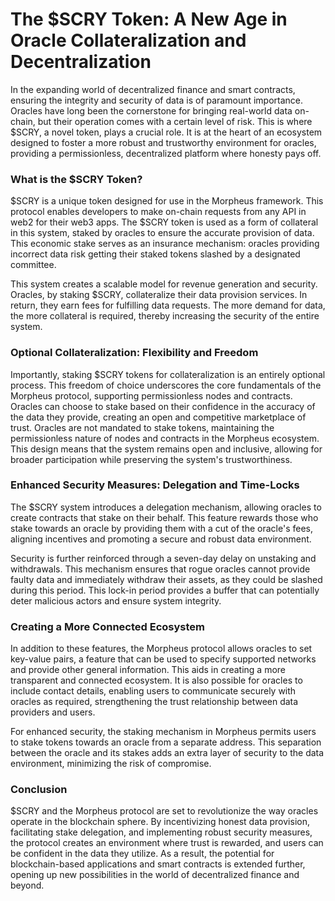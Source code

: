 # The $SCRY Token: A New Age in Oracle Collateralization and Decentralization

In the expanding world of decentralized finance and smart contracts, ensuring the integrity and security of data is of paramount importance. Oracles have long been the cornerstone for bringing real-world data on-chain, but their operation comes with a certain level of risk. This is where $SCRY, a novel token, plays a crucial role. It is at the heart of an ecosystem designed to foster a more robust and trustworthy environment for oracles, providing a permissionless, decentralized platform where honesty pays off.

### What is the $SCRY Token?

$SCRY is a unique token designed for use in the Morpheus framework. This protocol enables developers to make on-chain requests from any API in web2 for their web3 apps. The $SCRY token is used as a form of collateral in this system, staked by oracles to ensure the accurate provision of data. This economic stake serves as an insurance mechanism: oracles providing incorrect data risk getting their staked tokens slashed by a designated committee.

This system creates a scalable model for revenue generation and security. Oracles, by staking $SCRY, collateralize their data provision services. In return, they earn fees for fulfilling data requests. The more demand for data, the more collateral is required, thereby increasing the security of the entire system.

### Optional Collateralization: Flexibility and Freedom

Importantly, staking $SCRY tokens for collateralization is an entirely optional process. This freedom of choice underscores the core fundamentals of the Morpheus protocol, supporting permissionless nodes and contracts. Oracles can choose to stake based on their confidence in the accuracy of the data they provide, creating an open and competitive marketplace of trust. Oracles are not mandated to stake tokens, maintaining the permissionless nature of nodes and contracts in the Morpheus ecosystem. This design means that the system remains open and inclusive, allowing for broader participation while preserving the system's trustworthiness.

### Enhanced Security Measures: Delegation and Time-Locks

The $SCRY system introduces a delegation mechanism, allowing oracles to create contracts that stake on their behalf. This feature rewards those who stake towards an oracle by providing them with a cut of the oracle's fees, aligning incentives and promoting a secure and robust data environment.

Security is further reinforced through a seven-day delay on unstaking and withdrawals. This mechanism ensures that rogue oracles cannot provide faulty data and immediately withdraw their assets, as they could be slashed during this period. This lock-in period provides a buffer that can potentially deter malicious actors and ensure system integrity.

### Creating a More Connected Ecosystem

In addition to these features, the Morpheus protocol allows oracles to set key-value pairs, a feature that can be used to specify supported networks and provide other general information. This aids in creating a more transparent and connected ecosystem. It is also possible for oracles to include contact details, enabling users to communicate securely with oracles as required, strengthening the trust relationship between data providers and users.

For enhanced security, the staking mechanism in Morpheus permits users to stake tokens towards an oracle from a separate address. This separation between the oracle and its stakes adds an extra layer of security to the data environment, minimizing the risk of compromise.

### Conclusion

$SCRY and the Morpheus protocol are set to revolutionize the way oracles operate in the blockchain sphere. By incentivizing honest data provision, facilitating stake delegation, and implementing robust security measures, the protocol creates an environment where trust is rewarded, and users can be confident in the data they utilize. As a result, the potential for blockchain-based applications and smart contracts is extended further, opening up new possibilities in the world of decentralized finance and beyond.
